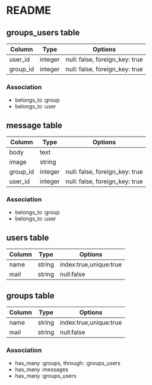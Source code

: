 # README


## groups_users table
|Column|Type|Options|
|------|----|-------|
|user_id|integer|null: false, foreign_key: true|
|group_id|integer|null: false, foreign_key: true|


### Association
- belongs_to :group
- belongs_to :user


## message table
|Column|Type|Options|
|------|----|-------|
|body|text||
|image|string||
|group_id|integer|null: false, foreign_key: true|
|user_id|integer|null: false, foreign_key: true|

### Association
- belongs_to :group
- belongs_to :user



## users table
|Column|Type|Options|
|------|----|-------|
|name|string|index:true,unique:true|
|mail|string|null:false|



## groups table
|Column|Type|Options|
|------|----|-------|
|name|string|index:true,unique:true|
|mail|string|null:false|




### Association
- has_many :groups, through: :groups_users
- has_many :messages
- has_many :groups_users

